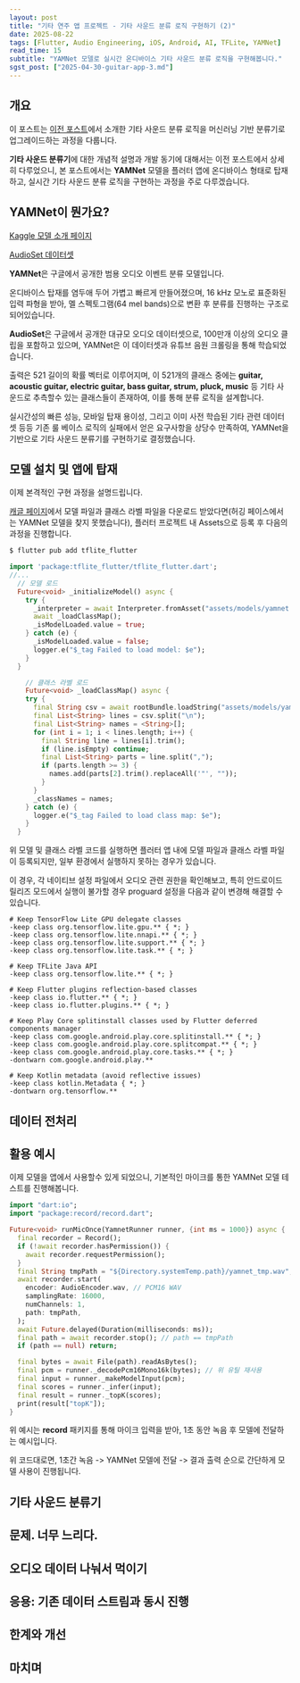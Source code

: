```yaml
---
layout: post
title: "기타 연주 앱 프로젝트 - 기타 사운드 분류 로직 구현하기 (2)"
date: 2025-08-22
tags: [Flutter, Audio Engineering, iOS, Android, AI, TFLite, YAMNet]
read_time: 15
subtitle: "YAMNet 모델로 실시간 온디바이스 기타 사운드 분류 로직을 구현해봅니다."
sgst_post: ["2025-04-30-guitar-app-3.md"]
---
```


## 개요

이 포스트는 [이전 포스트](https://dc143cdev.github.io/guitar-app-3/)에서 소개한 기타 사운드 분류 로직을 머신러닝 기반 분류기로 업그레이드하는 과정을 다룹니다.

**기타 사운드 분류기**에 대한 개념적 설명과 개발 동기에 대해서는 이전 포스트에서 상세히 다루었으니, 본 포스트에서는 **YAMNet** 모델을 플러터 앱에 온디바이스 형태로 탑재하고, 실시간 기타 사운드 분류 로직을 구현하는 과정을 주로 다루겠습니다.


## YAMNet이 뭔가요?

[Kaggle 모델 소개 페이지](https://www.kaggle.com/models/google/yamnet)

[AudioSet 데이터셋](https://research.google.com/audioset/index.html)

**YAMNet**은 구글에서 공개한 범용 오디오 이벤트 분류 모델입니다.

온디바이스 탑재를 염두애 두어 가볍고 빠르게 만들어졌으며, 16 kHz 모노로 표준화된 입력 파형을 받아, 멜 스펙토그램(64 mel bands)으로 변환 후 분류를 진행하는 구조로 되어있습니다.

**AudioSet**은 구글에서 공개한 대규모 오디오 데이터셋으로, 100만개 이상의 오디오 클립을 포함하고 있으며, YAMNet은 이 데이터셋과 유튜브 음원 크롤링을 통해 학습되었습니다.

출력은 521 길이의 확률 벡터로 이루어지며, 이 521개의 클래스 중에는 **guitar, acoustic guitar, electric guitar, bass guitar, strum, pluck, music** 등 기타 사운드로 추측할수 있는 클래스들이 존재하여, 이를 통해 분류 로직을 설계합니다.

실시간성의 빠른 성능, 모바일 탑재 용이성, 그리고 이미 사전 학습된 기타 관련 데이터셋 등등 기존 룰 베이스 로직의 실패에서 얻은 요구사항을 상당수 만족하여, YAMNet을 기반으로 기타 사운드 분류기를 구현하기로 결정했습니다.

## 모델 설치 및 앱에 탑재

이제 본격적인 구현 과정을 설명드립니다.

[캐글 페이지](https://www.kaggle.com/models/google/yamnet)에서 모델 파일과 클래스 라벨 파일을 다운로드 받았다면(허깅 페이스에서는 YAMNet 모델을 찾지 못했습니다), 플러터 프로젝트 내 Assets으로 등록 후 다음의 과정을 진행합니다.

~~~bash
$ flutter pub add tflite_flutter
~~~

~~~dart
import 'package:tflite_flutter/tflite_flutter.dart';
//...
  // 모델 로드
  Future<void> _initializeModel() async {
    try {
      _interpreter = await Interpreter.fromAsset("assets/models/yamnet.tflite");
      await _loadClassMap();
      _isModelLoaded.value = true;
    } catch (e) {
      _isModelLoaded.value = false;
      logger.e("$_tag Failed to load model: $e");
    }
  }

    // 클래스 라벨 로드
    Future<void> _loadClassMap() async {
    try {
      final String csv = await rootBundle.loadString("assets/models/yamnet_class_map.csv");
      final List<String> lines = csv.split("\n");
      final List<String> names = <String>[];
      for (int i = 1; i < lines.length; i++) {
        final String line = lines[i].trim();
        if (line.isEmpty) continue;
        final List<String> parts = line.split(",");
        if (parts.length >= 3) {
          names.add(parts[2].trim().replaceAll('"', ""));
        }
      }
      _classNames = names;
    } catch (e) {
      logger.e("$_tag Failed to load class map: $e");
    }
  }
~~~

위 모델 및 클래스 라벨 코드를 실행하면 플러터 앱 내에 모델 파일과 클래스 라벨 파일이 등록되지만, 일부 환경에서 실행하지 못하는 경우가 있습니다.

이 경우, 각 네이티브 설정 파일에서 오디오 관련 권한을 확인해보고, 특히 안드로이드 릴리즈 모드에서 실행이 불가할 경우 proguard 설정을 다음과 같이 변경해 해결할 수 있습니다.

~~~
# Keep TensorFlow Lite GPU delegate classes
-keep class org.tensorflow.lite.gpu.** { *; }
-keep class org.tensorflow.lite.nnapi.** { *; }
-keep class org.tensorflow.lite.support.** { *; }
-keep class org.tensorflow.lite.task.** { *; }

# Keep TFLite Java API
-keep class org.tensorflow.lite.** { *; }

# Keep Flutter plugins reflection-based classes
-keep class io.flutter.** { *; }
-keep class io.flutter.plugins.** { *; }

# Keep Play Core splitinstall classes used by Flutter deferred components manager
-keep class com.google.android.play.core.splitinstall.** { *; }
-keep class com.google.android.play.core.splitcompat.** { *; }
-keep class com.google.android.play.core.tasks.** { *; }
-dontwarn com.google.android.play.**

# Keep Kotlin metadata (avoid reflective issues)
-keep class kotlin.Metadata { *; }
-dontwarn org.tensorflow.**
~~~

## 데이터 전처리




## 활용 예시
이제 모델을 앱에서 사용할수 있게 되었으니, 기본적인 마이크를 통한 YAMNet 모델 테스트를 진행해봅니다.

~~~dart
import "dart:io";
import "package:record/record.dart";

Future<void> runMicOnce(YamnetRunner runner, {int ms = 1000}) async {
  final recorder = Record();
  if (!await recorder.hasPermission()) {
    await recorder.requestPermission();
  }
  final String tmpPath = "${Directory.systemTemp.path}/yamnet_tmp.wav";
  await recorder.start(
    encoder: AudioEncoder.wav, // PCM16 WAV
    samplingRate: 16000,
    numChannels: 1,
    path: tmpPath,
  );
  await Future.delayed(Duration(milliseconds: ms));
  final path = await recorder.stop(); // path == tmpPath
  if (path == null) return;

  final bytes = await File(path).readAsBytes();
  final pcm = runner._decodePcm16Mono16k(bytes); // 위 유틸 재사용
  final input = runner._makeModelInput(pcm);
  final scores = runner._infer(input);
  final result = runner._topK(scores);
  print(result["topK"]);
}
~~~

위 예시는 **record** 패키지를 통해 마이크 입력을 받아, 1초 동안 녹음 후 모델에 전달하는 예시입니다.

위 코드대로면, 1초간 녹음 -> YAMNet 모델에 전달 -> 결과 출력 순으로 간단하게 모델 사용이 진행됩니다.





## 기타 사운드 분류기

## 문제. 너무 느리다.

## 오디오 데이터 나눠서 먹이기

## 응용: 기존 데이터 스트림과 동시 진행

## 한계와 개선

## 마치며